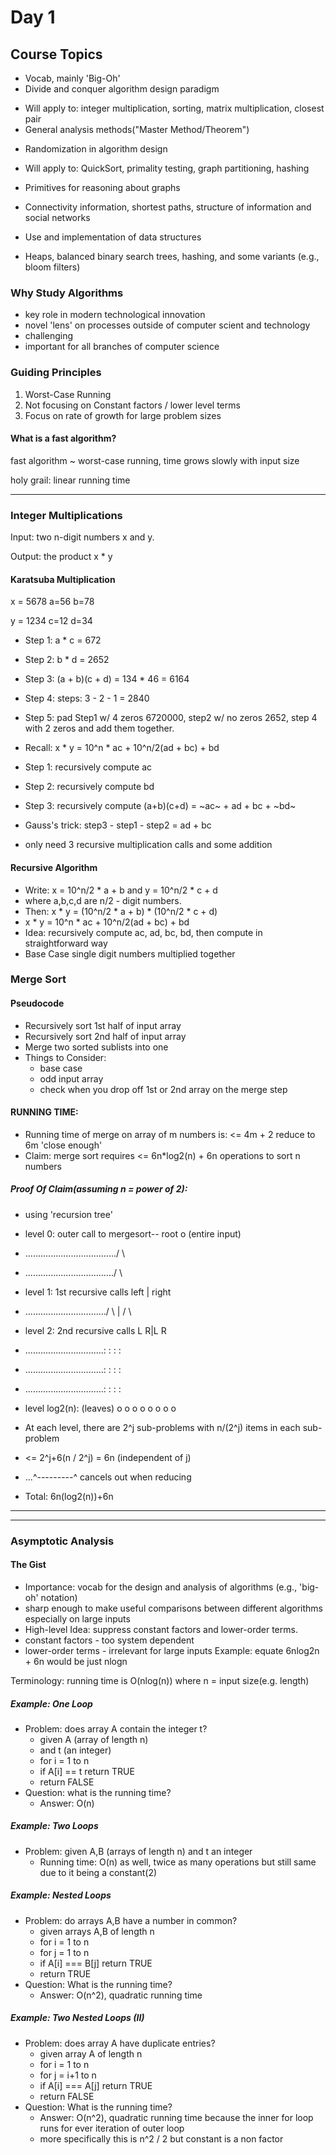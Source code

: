 # Day 1

## Course Topics
*  Vocab, mainly 'Big-Oh'
*  Divide and conquer algorithm design paradigm
  - Will apply to: integer multiplication, sorting, matrix multiplication, closest pair
  - General analysis methods("Master Method/Theorem")
*  Randomization in algorithm design
  - Will apply to: QuickSort, primality testing, graph partitioning, hashing
*  Primitives for reasoning about graphs
  - Connectivity information, shortest paths, structure of information and social networks
*  Use and implementation of data structures
  - Heaps, balanced binary search trees, hashing, and some variants (e.g., bloom filters)

### Why Study Algorithms
- key role in modern technological innovation
- novel 'lens' on processes outside of computer scient and technology
- challenging
- important for all branches of computer science

### Guiding Principles
1. Worst-Case Running
2. Not focusing on Constant factors / lower level terms
3. Focus on rate of growth for large problem sizes

#### What is a fast algorithm?
fast algorithm ~ worst-case running, time grows slowly with input size

holy grail: linear running time
___
### Integer Multiplications
Input: two n-digit numbers x and y.

Output: the product x * y

#### Karatsuba Multiplication
x = 5678     a=56  b=78

y = 1234     c=12  d=34
- Step 1: a * c = 672
- Step 2: b * d = 2652
- Step 3: (a + b)(c + d) = 134 * 46 = 6164
- Step 4: steps: 3 - 2 - 1 = 2840
- Step 5: pad Step1 w/ 4 zeros 6720000, step2 w/ no zeros 2652, step 4 with 2 zeros and add them together.

- Recall: x * y = 10^n * ac + 10^n/2(ad + bc) + bd
- Step 1: recursively compute ac
- Step 2: recursively compute bd
- Step 3: recursively compute (a+b)(c+d) = ~ac~ + ad + bc + ~bd~
- Gauss's trick: step3 - step1 - step2 = ad + bc
- only need 3 recursive multiplication calls and some addition

#### Recursive Algorithm
- Write: x = 10^n/2 * a + b  and y = 10^n/2 * c + d
-   where a,b,c,d are n/2 - digit numbers.
- Then: x * y = (10^n/2 * a + b) * (10^n/2 * c + d)
- x * y = 10^n * ac + 10^n/2(ad + bc) + bd
- Idea: recursively compute ac, ad, bc, bd, then compute in straightforward way
- Base Case single digit numbers multiplied together


### Merge Sort
#### Pseudocode
- Recursively sort 1st half of input array
- Recursively sort 2nd half of input array
- Merge two sorted sublists into one
- Things to Consider:
  *  base case
  *  odd input array
  *  check when you drop off 1st or 2nd array on the merge step

#### RUNNING TIME:
- Running time of merge on array of m numbers is: <= 4m + 2 reduce to 6m 'close enough'
- Claim: merge sort requires <= 6n*log2(n) + 6n operations to sort n numbers

##### Proof Of Claim(assuming n = power of 2):
- using 'recursion tree'
- level 0: outer call to mergesort-- root o (entire input)
- ..................................../   \
- .................................../     \
- level 1: 1st recursive calls     left | right
- ................................/   \ | /    \
- level 2: 2nd recursive calls   L     R|L      R
- ...............................:     : :      :
- ...............................:     : :      :
- ...............................:     : :      :
- level log2(n):       (leaves) o o  o o o o   o o

- At each level, there are 2^j sub-problems with n/(2^j) items in each sub-problem

- <= 2^j+6(n / 2^j) =  6n (independent of j)
- ...^---------^ cancels out when reducing
- Total:  6n(log2(n))+6n

___
___
### Asymptotic Analysis
#### The Gist
- Importance: vocab for the design and analysis of algorithms (e.g., 'big-oh' notation)
- sharp enough to make useful comparisons between different algorithms especially on large inputs
- High-level Idea: suppress constant factors and lower-order terms.
- constant factors - too system dependent
- lower-order terms - irrelevant for large inputs
Example: equate 6nlog2n + 6n would be just nlogn

Terminology: running time is O(nlog(n)) where n = input size(e.g. length)

##### Example: One Loop
- Problem: does array A contain the integer t?
  *  given A (array of length n)
  *  and t (an integer)
  *  for i = 1 to n
  *  if A[i] == t return TRUE
  *  return FALSE
- Question: what is the running time?
  *  Answer: O(n)

##### Example: Two Loops
- Problem: given A,B (arrays of length n) and t an integer
  *  Running time: O(n) as well, twice as many operations but still same due to it being a constant(2)

##### Example: Nested Loops
- Problem: do arrays A,B have a number in common?
  * given arrays A,B of length n
  * for i = 1 to n
  *   for j = 1 to n
  * if A[i] === B[j] return TRUE
  * return TRUE
- Question: What is the running time?
  * Answer: O(n^2), quadratic running time

##### Example: Two Nested Loops (II)
- Problem: does array A have duplicate entries?
  * given array A of length n
  * for i = 1 to n
  * for j = i+1 to n
  * if A[i] === A[j] return TRUE
  * return FALSE
- Question: What is the running time?
  * Answer: O(n^2), quadratic running time because the inner for loop runs for ever iteration of outer loop
  * more specifically this is n^2 / 2  but constant is a non factor
